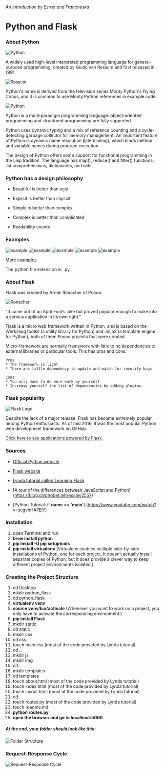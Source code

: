 ###### An introduction by Esraa and Francheska

# Python and Flask

### About Python

![Python](./images/python.jpg)

A widely used high-level interpreted programming language for general-purpose programming, created by Guido van Rossum  and first released in 1991.

![Rossum](./images/Rossum.jpg)

Python's name is derived from the television series Monty Python's Flying Circus, and it is common to use Monty Python references in example code.

![Python](./images/circus.jpg)

Python is a multi-paradigm programming language: object-oriented programming and structured programming are fully supported.

Python uses dynamic typing and a mix of reference counting and a cycle-detecting garbage collector for memory management. An important feature of Python is dynamic name resolution (late binding), which binds method and variable names during program execution.

The design of Python offers some support for functional programming in the Lisp tradition. The language has map(), reduce() and filter() functions; list comprehensions, dictionaries, and sets.




### Python has a design philosophy

- Beautiful is better than ugly

- Explicit is better than implicit

- Simple is better than complex

- Complex is better than complicated

- Readability counts

### Examples
![example](./images/1.png)
![example](./images/2.png)
![example](./images/3.png)
![example](./images/4.png)
![example](./images/5.png)

[More examples](https://docs.python.org/3/tutorial/controlflow.html#defining-functions)

The python file extension is: .py

### About Flask

Flask was created by Armin Ronacher of Pocoo:

![Ronacher](./images/ronacher.jpg)

"It came out of an April Fool's joke but proved popular enough to make into a serious application in its own right."

Flask is a micro web framework written in Python, and is based on the Werkzeug toolkit (a utility library for Python) and Jinja2 (a template engine for Python), both of them Pocoo projects that were created.

Micro-framework are normally framework with little to no dependencies to external libraries or particular tools. This has pros and cons:

	Pros
	* The framework is light
	* There are little dependency to update and watch for security bugs

	Cons 
	* You will have to do more work by yourself
	* Increase yourself the list of dependencies by adding plugins. 

### Flask popularity

![Flask Logo](./images/flask.png)

Despite the lack of a major release, Flask has become extremely popular among Python enthusiasts. As of mid 2016, it was the most popular Python web development framework on GitHub.

[Click here to see applications powered by Flask.](http://flask.pocoo.org/community/poweredby/)

### Sources

* [Official Python website](https://www.python.org/)

* [Flask website](http://flask.pocoo.org/)

* [Lynda tutorial called Learning Flash](https://www.lynda.com/Flask-tutorials/11121-0.html)

* [A tour of the differences between JavaScript and Python] (https://blog.glyphobet.net/essay/2557)

* [Python Tutorial: if __name__ == '__main__'] (https://www.youtube.com/watch?v=sugvnHA7ElY)

### Installation

1. open Terminal and run:
2. **brew install python**
3. **pip install -U pip setuptools**
4. **pip install virtualenv** (Virtualenv enables multiple side-by-side installations of Python, one for each project. It doesn’t actually install separate copies of Python, but it does provide a clever way to keep different project environments isolated.)

### Creating the Project Structure

1. cd Desktop
2. mkdir python_flask
3. cd python_flask
4. **virtualenv venv**
5. **source venv/bin/activate** 
	(Whenever you want to work on a project, you only have to activate the corresponding environment.) 
6. **pip install Flask**
7. mkdir static
8. cd static
9. mkdir css
10. cd css
11. touch main.css (most of the code provided by Lynda tutorial)
12. cd ..
13. mkdir js
14. mkdir img
15. cd ..
16. mkdir templates
17. cd templates
18. touch about.html (most of the code provided by Lynda tutorial)
19. touch index.html (most of the code provided by Lynda tutorial)
20. touch layout.html (most of the code provided by Lynda tutorial)
21. cd ..
22. touch routes.py (most of the code provided by Lynda tutorial)
23. touch readme.md
24. **python routes.py**
25. **open the browser and go to localhost:5000**

##### At the end, your folder should look like this:

![Folder Structure](./images/folderstructure.png)

### Request-Response Cycle

![Request-Response Cycle](./images/reqrescycle.png)
